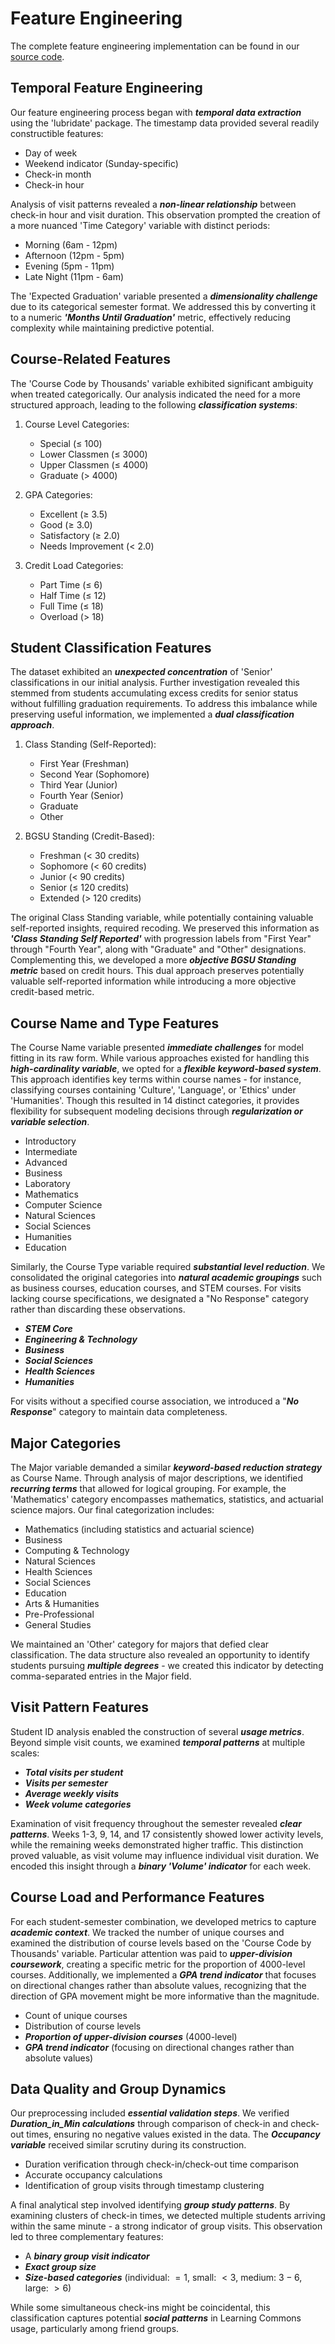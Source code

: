 # Feature Engineering

The complete feature engineering implementation can be found in our [source code](https://github.com/adabwana/f24-m7550-final-project/blob/master/src/r/feature_engineering.R).

## Temporal Feature Engineering

Our feature engineering process began with **_temporal data extraction_** using the 'lubridate' package. The timestamp data provided several readily constructible features:

- Day of week
- Weekend indicator (Sunday-specific)
- Check-in month
- Check-in hour

Analysis of visit patterns revealed a **_non-linear relationship_** between check-in hour and visit duration. This observation prompted the creation of a more nuanced 'Time Category' variable with distinct periods:

- Morning (6am - 12pm)
- Afternoon (12pm - 5pm)
- Evening (5pm - 11pm)
- Late Night (11pm - 6am)

The 'Expected Graduation' variable presented a **_dimensionality challenge_** due to its categorical semester format. We addressed this by converting it to a numeric **_'Months Until Graduation'_** metric, effectively reducing complexity while maintaining predictive potential.

## Course-Related Features

The 'Course Code by Thousands' variable exhibited significant ambiguity when treated categorically. Our analysis indicated the need for a more structured approach, leading to the following **_classification systems_**:

1. Course Level Categories:
   - Special (≤ 100)
   - Lower Classmen (≤ 3000)
   - Upper Classmen (≤ 4000)
   - Graduate (> 4000)

2. GPA Categories:
   - Excellent (≥ 3.5)
   - Good (≥ 3.0)
   - Satisfactory (≥ 2.0)
   - Needs Improvement (< 2.0)

3. Credit Load Categories:
   - Part Time (≤ 6)
   - Half Time (≤ 12)
   - Full Time (≤ 18)
   - Overload (> 18)

## Student Classification Features

The dataset exhibited an **_unexpected concentration_** of 'Senior' classifications in our initial analysis. Further investigation revealed this stemmed from students accumulating excess credits for senior status without fulfilling graduation requirements. To address this imbalance while preserving useful information, we implemented a **_dual classification approach_**.

1. Class Standing (Self-Reported):
   - First Year (Freshman)
   - Second Year (Sophomore)
   - Third Year (Junior)
   - Fourth Year (Senior)
   - Graduate
   - Other

2. BGSU Standing (Credit-Based):
   - Freshman (< 30 credits)
   - Sophomore (< 60 credits)
   - Junior (< 90 credits)
   - Senior (≤ 120 credits)
   - Extended (> 120 credits)

The original Class Standing variable, while potentially containing valuable self-reported insights, required recoding. We preserved this information as **_'Class Standing Self Reported'_** with progression labels from "First Year" through "Fourth Year", along with "Graduate" and "Other" designations. Complementing this, we developed a more **_objective BGSU Standing metric_** based on credit hours. This dual approach preserves potentially valuable self-reported information while introducing a more objective credit-based metric.

## Course Name and Type Features

The Course Name variable presented **_immediate challenges_** for model fitting in its raw form. While various approaches existed for handling this **_high-cardinality variable_**, we opted for a **_flexible keyword-based system_**. This approach identifies key terms within course names - for instance, classifying courses containing 'Culture', 'Language', or 'Ethics' under 'Humanities'. Though this resulted in 14 distinct categories, it provides flexibility for subsequent modeling decisions through **_regularization or variable selection_**.

- Introductory
- Intermediate
- Advanced
- Business
- Laboratory
- Mathematics
- Computer Science
- Natural Sciences
- Social Sciences
- Humanities
- Education

Similarly, the Course Type variable required **_substantial level reduction_**. We consolidated the original categories into **_natural academic groupings_** such as business courses, education courses, and STEM courses. For visits lacking course specifications, we designated a "No Response" category rather than discarding these observations.

- **_STEM Core_**
- **_Engineering & Technology_**
- **_Business_**
- **_Social Sciences_**
- **_Health Sciences_**
- **_Humanities_**

For visits without a specified course association, we introduced a "**_No Response_**" category to maintain data completeness.

## Major Categories

The Major variable demanded a similar **_keyword-based reduction strategy_** as Course Name. Through analysis of major descriptions, we identified **_recurring terms_** that allowed for logical grouping. For example, the 'Mathematics' category encompasses mathematics, statistics, and actuarial science majors. Our final categorization includes:

- Mathematics (including statistics and actuarial science)
- Business
- Computing & Technology
- Natural Sciences
- Health Sciences
- Social Sciences
- Education
- Arts & Humanities
- Pre-Professional
- General Studies

We maintained an 'Other' category for majors that defied clear classification. The data structure also revealed an opportunity to identify students pursuing **_multiple degrees_** - we created this indicator by detecting comma-separated entries in the Major field.

## Visit Pattern Features

Student ID analysis enabled the construction of several **_usage metrics_**. Beyond simple visit counts, we examined **_temporal patterns_** at multiple scales:

- **_Total visits per student_**
- **_Visits per semester_**
- **_Average weekly visits_**
- **_Week volume categories_**

Examination of visit frequency throughout the semester revealed **_clear patterns_**. Weeks 1-3, 9, 14, and 17 consistently showed lower activity levels, while the remaining weeks demonstrated higher traffic. This distinction proved valuable, as visit volume may influence individual visit duration. We encoded this insight through a **_binary 'Volume' indicator_** for each week.

## Course Load and Performance Features

For each student-semester combination, we developed metrics to capture **_academic context_**. We tracked the number of unique courses and examined the distribution of course levels based on the 'Course Code by Thousands' variable. Particular attention was paid to **_upper-division coursework_**, creating a specific metric for the proportion of 4000-level courses. Additionally, we implemented a **_GPA trend indicator_** that focuses on directional changes rather than absolute values, recognizing that the direction of GPA movement might be more informative than the magnitude.

- Count of unique courses
- Distribution of course levels
- **_Proportion of upper-division courses_** (4000-level)
- **_GPA trend indicator_** (focusing on directional changes rather than absolute values)

## Data Quality and Group Dynamics

Our preprocessing included **_essential validation steps_**. We verified **_Duration_in_Min calculations_** through comparison of check-in and check-out times, ensuring no negative values existed in the data. The **_Occupancy variable_** received similar scrutiny during its construction.

- Duration verification through check-in/check-out time comparison
- Accurate occupancy calculations
- Identification of group visits through timestamp clustering

A final analytical step involved identifying **_group study patterns_**. By examining clusters of check-in times, we detected multiple students arriving within the same minute - a strong indicator of group visits. This observation led to three complementary features:

- A **_binary group visit indicator_**
- **_Exact group size_**
- **_Size-based categories_** (individual: $= 1$, small: $< 3$, medium: $3-6$, large: $> 6$)

While some simultaneous check-ins might be coincidental, this classification captures potential **_social patterns_** in Learning Commons usage, particularly among friend groups.
